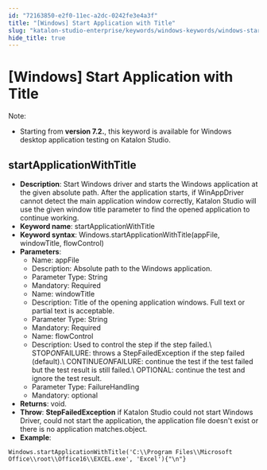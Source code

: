 ```yaml
---
id: "72163850-e2f0-11ec-a2dc-0242fe3e4a3f"
title: "[Windows] Start Application with Title"
slug: "katalon-studio-enterprise/keywords/windows-keywords/windows-start-application-with-title"
hide_title: true
---
```


# <a id="id_0" class="anchor_top_offset"/><a id="ariaid-title1" class="anchor_top_offset"/>[Windows] Start Application with Title

              
<div xmlns="http://www.w3.org/1999/xhtml" className="note note note_note" id="id_0__id"><span className="note__title">Note:</span> 
  <ul className="ul"><li className="li"><p className="p">Starting from <strong className="ph b">version 7.2.</strong>, this keyword is
        available for Windows desktop application testing on Katalon
        Studio.</p></li></ul>
</div>
      

## <a id="id_0__id_1" class="anchor_top_offset"/>startApplicationWithTitle

              
<ul xmlns="http://www.w3.org/1999/xhtml" className="ul"><li className="li">     <strong className="ph b">Description</strong>: Start Windows driver and starts     the Windows application at the given absolute path. After the     application starts, if WinAppDriver cannot detect the main     application window correctly, Katalon Studio will use the given     window title parameter to find the opened application to continue     working.</li><li className="li">     <strong className="ph b">Keyword name</strong>: startApplicationWithTitle</li><li className="li">     <strong className="ph b">Keyword syntax</strong>:     Windows.startApplicationWithTitle(appFile, windowTitle,     flowControl)</li><li className="li">     <strong className="ph b">Parameters</strong>:      <ul className="ul"><li className="li">Name: appFile</li><li className="li">Description: Absolute path to the Windows application.</li><li className="li">Parameter Type: String</li><li className="li">Mandatory: Required</li><li className="li">Name: windowTitle</li><li className="li">Description: Title of the opening application windows. Full         text or partial text is acceptable.</li><li className="li">Parameter Type: String</li><li className="li">Mandatory: Required</li><li className="li">Name: flowControl</li><li className="li">Description: Used to control the step if the step failed.\         STOP<em className="ph i">ON</em>FAILURE: throws a StepFailedException if the step         failed (default).\ CONTINUE<em className="ph i">ON</em>FAILURE: continue the test if         the test failed but the test result is still failed.\ OPTIONAL:         continue the test and ignore the test result.</li><li className="li">Parameter Type: FailureHandling</li><li className="li">Mandatory: optional</li></ul>   </li><li className="li">     <strong className="ph b">Returns</strong>: void.</li><li className="li">     <strong className="ph b">Throw</strong>: <strong className="ph b">StepFailedException</strong> if     Katalon Studio could not start Windows Driver, could not start the     application, the application file doesn't exist or there is no     application matches.object.</li><li className="li">     <strong className="ph b">Example</strong>:</li></ul> 
              
<pre xmlns="http://www.w3.org/1999/xhtml" className="pre codeblock"><code>Windows.startApplicationWithTitle('C:\\Program Files\\Microsoft Office\\root\\Office16\\EXCEL.exe', 'Excel'){"\n"}</code></pre> 
            
